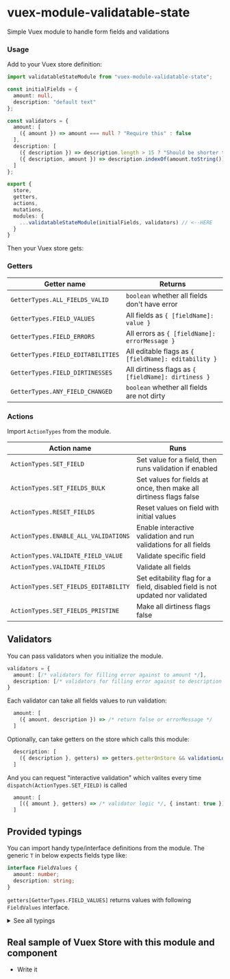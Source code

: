 # vuex-module-validatable-state

Simple Vuex module to handle form fields and validations

### Usage

Add to your Vuex store definition:

```ts
import validatableStateModule from "vuex-module-validatable-state";

const initialFields = {
  amount: null,
  description: "default text"
};

const validators = {
  amount: [
    ({ amount }) => amount === null ? "Require this" : false
  ],
  description: [
    ({ description }) => description.length > 15 ? "Should be shorter than 15" : false,
    ({ description, amount }) => description.indexOf(amount.toString())  ? "Should include amount" : false,
  ]
};

export {
  store,
  getters,
  actions,
  mutations,
  modules: {
    ...validatableStateModule(initialFields, validators) // <--HERE
  }
}
```

Then your Vuex store gets:

### Getters

|**Getter name**|**Returns**|
---|---
|`GetterTypes.ALL_FIELDS_VALID`|`boolean` whether all fields don't have error|
|`GetterTypes.FIELD_VALUES`|All fields as `{ [fieldName]: value }`|
|`GetterTypes.FIELD_ERRORS`|All errors as `{ [fieldName]: errorMessage }`|
|`GetterTypes.FIELD_EDITABILITIES`|All editable flags as `{ [fieldName]: editability }`|
|`GetterTypes.FIELD_DIRTINESSES`|All dirtiness flags as `{ [fieldName]: dirtiness }`|
|`GetterTypes.ANY_FIELD_CHANGED`|`boolean` whether all fields are not dirty|

### Actions

Import `ActionTypes` from the module.

|**Action name**|**Runs**|
---|---
|`ActionTypes.SET_FIELD`|Set value for a field, then runs validation if enabled|
|`ActionTypes.SET_FIELDS_BULK`|Set values for fields at once, then make all dirtiness flags false|
|`ActionTypes.RESET_FIELDS`|Reset values on field with initial values|
|`ActionTypes.ENABLE_ALL_VALIDATIONS`|Enable interactive validation and run validations for all fields|
|`ActionTypes.VALIDATE_FIELD_VALUE`|Validate specific field|
|`ActionTypes.VALIDATE_FIELDS`|Validate all fields|
|`ActionTypes.SET_FIELDS_EDITABILITY`|Set editability flag for a field, disabled field is not updated nor validated|
|`ActionTypes.SET_FIELDS_PRISTINE`|Make all dirtiness flags false|

## Validators

You can pass validators when you initialize the module.

```ts
validators = {
  amount: [/* validators for filling error against to amount */],
  description: [/* validators for filling error against to description */]
}
```

Each validator can take all fields values to run validation:

```ts
  amount: [
    ({ amount, description }) => /* return false or errorMessage */
  ]
```

Optionally, can take getters on the store which calls this module:

```ts
  description: [
    ({ description }, getters) => getters.getterOnStore && validationLogicIfGetterOnStoreIsTruthy(description)
  ]
```

And you can request "interactive validation" which valites every time `dispatch(ActionTypes.SET_FIELD)` is called

```ts
  amount: [
    [({ amount }, getters) => /* validator logic */, { instant: true }]
  ]
```

## Provided typings

You can import handy type/interface definitions from the module.
The generic `T` in below expects fields type like:

```ts
interface FieldValues {
  amount: number;
  description: string;
}
```

`getters[GetterTypes.FIELD_VALUES]` returns values with following `FieldValues` interface.

<details>
<summary>See all typings</summary>

### `ValidatorTree<T>`

As like ActionTree, MutationTree, you can receive type guards for Validators. By giving your fields' type for Generics, validator can get more guards for each fields:

![image](https://user-images.githubusercontent.com/21182617/53462133-a174c300-39f7-11e9-9b73-a16e6f064193.png)

### `SetFieldAction<T>`

It's the type definition of the payload for dispatching `ActionTypes.SET_FIELD`, you can get type guard for your fields by giving Generics.

![image](https://user-images.githubusercontent.com/21182617/53462201-dd0f8d00-39f7-11e9-81f8-a927a96c75b4.png)

### `FieldValidationErrors<T>`

Type for `getters[GetterTypes.FIELD_ERRORS]`

### `FieldEditabilities<T>`

Type for `getters[GetterTypes.FIELD_EDITABILITIES]`

### `FieldDirtinesses<T>`

Type for `getters[GetterTypes.FIELD_DIRTINESSES]`

</details>

## Real sample of Vuex Store with this module and component

- Write it
